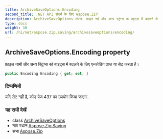 ```yaml
---
title: ArchiveSaveOptions.Encoding
second_title: .NET API संदर्भ के लिए Aspose.ZIP
description: ArchiveSaveOptions संपत्त. फ़इल नमं और अन्य स्ट्रंग्स क बइट्स में बदलने के लए एन्कडंग प्रप्त य सेट करत है
type: docs
weight: 30
url: /hi/net/aspose.zip.saving/archivesaveoptions/encoding/
---
```

## ArchiveSaveOptions.Encoding property

फ़ाइल नामों और अन्य स्ट्रिंग्स को बाइट्स में बदलने के लिए एन्कोडिंग प्राप्त या सेट करता है।

```csharp
public Encoding Encoding { get; set; }
```

### टिप्पणियों

यदि सेट नहीं है, कोड पेज 437 का उपयोग किया जाएगा.

### यह सभी देखें

* class [ArchiveSaveOptions](../)
* नाम स्थान [Aspose.Zip.Saving](../../archivesaveoptions/)
* सभा [Aspose.Zip](../../../)


